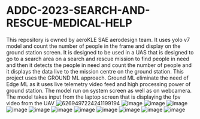 # ADDC-2023-SEARCH-AND-RESCUE-MEDICAL-HELP
This repository is owned by aeroKLE SAE aerodesign team. 
It uses yolo v7 model and count the number of people in the frame and display on the ground station screen.
It is designed to be used in a UAS that is designed to go to a search area on a search and rescue mission to find people in need 
and then it detects the people in need and count the number of people and it displays the data live to the mission centre on the 
ground station.
This project uses the GROUND ML approach.
Ground ML eliminate the need of Edge ML as it uses live telemetry video feed and high processing power of ground station.
The model run on system screen as well as on webcamera.
The model takes input from the laptop screen that is displaying the fpv video from the UAV
![6269497224241199194](https://github.com/user-attachments/assets/5ce9d7da-a251-4541-acf2-6c99dc6a65cc)
![image](https://github.com/user-attachments/assets/04b9b2a7-ff25-4341-9935-ff122a87b869)
![image](https://github.com/user-attachments/assets/1232283d-00bd-4e8b-945c-3a97bc626975)
![image](https://github.com/user-attachments/assets/cec7c24a-d6e7-48be-81f2-76f4e9232682)
![image](https://github.com/user-attachments/assets/729e28c8-ff47-483b-a270-19301244f545)
![image](https://github.com/user-attachments/assets/df57ecb9-32ef-4485-b9f7-499bde137ab0)
![image](https://github.com/user-attachments/assets/d5b020a5-284d-45d5-b139-396f9f384edf)
![image](https://github.com/user-attachments/assets/40b9e627-2ebd-4574-9f26-4125c5a6f8b4)
![image](https://github.com/user-attachments/assets/cc21cf9d-dd80-4bcb-9205-85196bfaf995)
![image](https://github.com/user-attachments/assets/ab59a1d0-af14-498f-8cfc-6373789f2b4b)
![image](https://github.com/user-attachments/assets/744e9507-9d6d-4965-a822-4f8385f46a81)
![image](https://github.com/user-attachments/assets/9c624a1f-8d4f-4018-8fb9-659edf80a35c)






